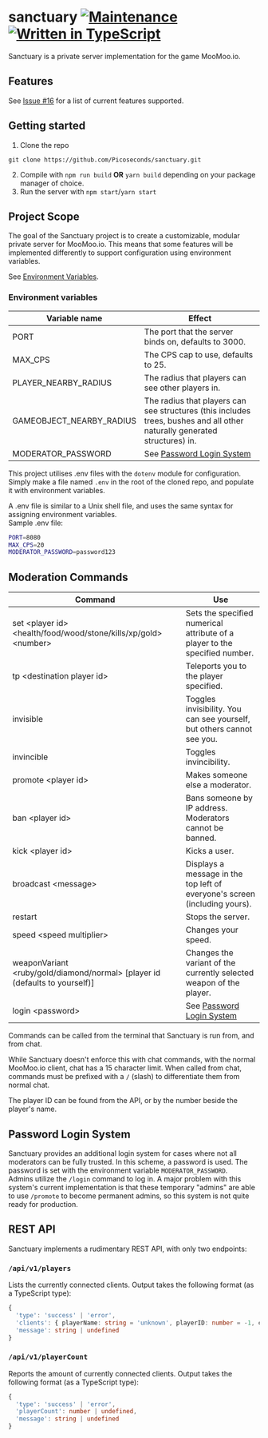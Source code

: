 # sanctuary [![Maintenance](https://img.shields.io/badge/Maintained%3F-yes-success.svg)](https://GitHub.com/Picoseconds/sanctuary/graphs/commit-activity) [![Written in TypeScript](https://img.shields.io/badge/types-typescript-success)](https://github.com/microsoft/TypeScript/)

Sanctuary is a private server implementation for the game MooMoo.io.

## Features

See [Issue #16](https://github.com/Picoseconds/sanctuary/issues/16) for a list of current features supported.

## Getting started

1. Clone the repo

```
git clone https://github.com/Picoseconds/sanctuary.git
```

2. Compile with `npm run build` **OR** `yarn build` depending on your package manager of choice.
3. Run the server with `npm start`/`yarn start`

## Project Scope

The goal of the Sanctuary project is to create a customizable, modular private server for MooMoo.io. This means that some features will be implemented differently to support configuration using environment variables.

See [Environment Variables](#environment-variables).

### Environment variables

| Variable name            | Effect                                                                                                                    |
| ------------------------ | ------------------------------------------------------------------------------------------------------------------------- |
| PORT                     | The port that the server binds on, defaults to 3000.                                                                      |
| MAX_CPS                  | The CPS cap to use, defaults to 25.                                                                                       |
| PLAYER_NEARBY_RADIUS     | The radius that players can see other players in.                                                                         |
| GAMEOBJECT_NEARBY_RADIUS | The radius that players can see structures (this includes trees, bushes and all other naturally generated structures) in. |
| MODERATOR_PASSWORD       | See [Password Login System](#password-login-system)                                                                       |

This project utilises .env files with the `dotenv` module for configuration. Simply make a file named `.env` in the root of the cloned repo, and populate it with environment variables.

A .env file is similar to a Unix shell file, and uses the same syntax for assigning environment variables.  
Sample .env file:

```bash
PORT=8080
MAX_CPS=20
MODERATOR_PASSWORD=password123
```

## Moderation Commands

| Command                                                                      | Use                                                                         |
| ---------------------------------------------------------------------------- | --------------------------------------------------------------------------- |
| set \<player id> \<health/food/wood/stone/kills/xp/gold> \<number>           | Sets the specified numerical attribute of a player to the specified number. |
| tp \<destination player id>                                                  | Teleports you to the player specified.                                      |
| invisible                                                                    | Toggles invisibility. You can see yourself, but others cannot see you.      |
| invincible                                                                   | Toggles invincibility.                                                      |
| promote \<player id>                                                         | Makes someone else a moderator.                                             |
| ban \<player id>                                                             | Bans someone by IP address. Moderators cannot be banned.                    |
| kick \<player id>                                                            | Kicks a user.                                                               |
| broadcast \<message>                                                         | Displays a message in the top left of everyone's screen (including yours).  |
| restart                                                                      | Stops the server.                                                           |
| speed \<speed multiplier>                                                    | Changes your speed.                                                         |
| weaponVariant \<ruby/gold/diamond/normal> [player id (defaults to yourself)] | Changes the variant of the currently selected weapon of the player.         |
| login \<password>                                                            | See [Password Login System](#password-login-system)                         |

Commands can be called from the terminal that Sanctuary is run from, and from chat.

While Sanctuary doesn't enforce this with chat commands, with the normal MooMoo.io client, chat has a 15 character limit.
When called from chat, commands must be prefixed with a `/` (slash) to differentiate them from normal chat.

The player ID can be found from the API, or by the number beside the player's name.

## Password Login System

Sanctuary provides an additional login system for cases where not all moderators can be fully trusted. In this scheme, a password is used. The password is set with the environment variable `MODERATOR_PASSWORD`.  
Admins utilize the `/login` command to log in. A major problem with this system's current implementation is that these temporary "admins" are able to use `/promote` to become permanent admins, so this system is not quite ready for production.

## REST API

Sanctuary implements a rudimentary REST API, with only two endpoints:

### `/api/v1/players`

Lists the currently connected clients. Output takes the following format (as a TypeScript type):

```ts
{
  'type': 'success' | 'error',
  'clients': { playerName: string = 'unknown', playerID: number = -1, clientIPHash: string }[] | undefined,
  'message': string | undefined
}
```

### `/api/v1/playerCount`

Reports the amount of currently connected clients. Output takes the following format (as a TypeScript type):

```ts
{
  'type': 'success' | 'error',
  'playerCount': number | undefined,
  'message': string | undefined
}
```
